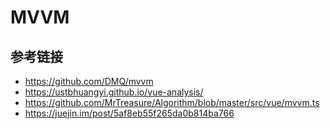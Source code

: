 # MVVM

## 参考链接

- https://github.com/DMQ/mvvm
- https://ustbhuangyi.github.io/vue-analysis/
- https://github.com/MrTreasure/Algorithm/blob/master/src/vue/mvvm.ts
- https://juejin.im/post/5af8eb55f265da0b814ba766

